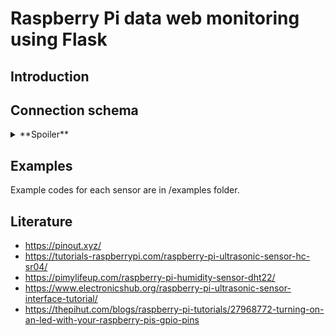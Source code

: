 # Raspberry Pi data web monitoring using Flask

## Introduction

## Connection schema

<details><summary>**Spoiler**</summary>

![Screenshot](https://github.com/alshap/RPi_flask_monitoring/blob/master/images/schema.png)

</details>

## Examples

Example codes for each sensor are in /examples folder.

## Literature

* https://pinout.xyz/
* https://tutorials-raspberrypi.com/raspberry-pi-ultrasonic-sensor-hc-sr04/
* https://pimylifeup.com/raspberry-pi-humidity-sensor-dht22/
* https://www.electronicshub.org/raspberry-pi-ultrasonic-sensor-interface-tutorial/
* https://thepihut.com/blogs/raspberry-pi-tutorials/27968772-turning-on-an-led-with-your-raspberry-pis-gpio-pins
